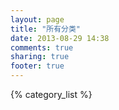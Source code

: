 ```yaml
---
layout: page
title: "所有分类"
date: 2013-08-29 14:38
comments: true
sharing: true
footer: true
---
```


<div>
{% category_list %}
</div>
